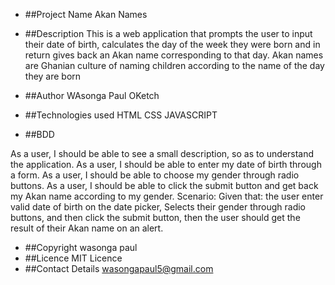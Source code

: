- ##Project Name
Akan Names
- ##Description
This is a web application that prompts the user to input their date of birth, calculates the day of the week they were born and in return gives back an Akan name corresponding to that day. Akan names are Ghanian culture of naming children according to the name of the day they are born

- ##Author
WAsonga Paul OKetch

- ##Technologies used
HTML
CSS
JAVASCRIPT
- ##BDD

As a user, I should be able to see a small description, so as to understand the application.
As a user, I should be able to enter my date of birth through a form.
As a user, I should be able to choose my gender through radio buttons.
As a user, I should be able to click the submit button and get back my Akan name according to my gender.
Scenario:
Given that:
the user enter valid date of birth on the date picker,
Selects their gender through radio buttons,
and then click the submit button,
then the user should get the result of their Akan name on an alert.
- ##Copyright
wasonga paul
- ##Licence
MIT Licence
- ##Contact Details
wasongapaul5@gmail.com